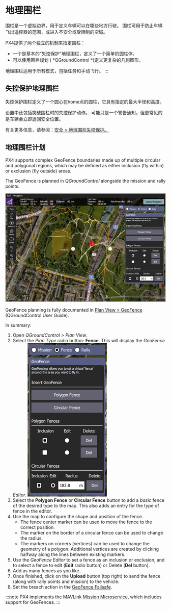 # 地理围栏

围栏是一个虚拟边界，用于定义车辆可以在哪些地方行驶。 围栏可用于防止车辆飞出遥控器的范围，或进入不安全或受限制的空域。

PX4提供了两个独立的机制来指定围栏：
- 一个是基本的“失控保护”地理围栏，定义了一个简单的圆柱体。
- 可以使用围栏规划 ( *QGroundControl *)定义更复杂的几何图形。

地理围栏适用于所有模式，包括任务和手动飞行。
:::

## 失控保护地理围栏

失控保护围栏定义了一个圆心在home点的圆柱，它具有指定的最大半径和高度。

设置中还包括突破围栏时的失控保护动作。 可能只是一个警告通知，但更常见的是车辆会立即返回安全位置。

有关更多信息，请参阅：[安全 > 地理围栏失控保护。](../config/safety.md#geofence-failsafe)

## 地理围栏计划

PX4 supports complex GeoFence boundaries made up of multiple circular and polygonal regions, which may be defined as either inclusion (fly within) or exclusion (fly outside) areas.

The GeoFence is planned in *QGroundControl* alongside the mission and rally points.

![GeoFence Plan](../../assets/qgc/plan_geofence/geofence_overview.jpg)

GeoFence planning is fully documented in [Plan View > GeoFence](https://docs.qgroundcontrol.com/en/PlanView/PlanGeoFence.html) (QGroundControl User Guide).

In summary:
1. Open *QGroundControl > Plan View*.
1. Select the *Plan Type* radio button: **Fence**. This will display the *GeoFence Editor*. ![GeoFence Plan](../../assets/qgc/plan_geofence/geofence_editor.jpg)
1. Select the **Polygon Fence** or **Circular Fence** button to add a *basic* fence of the desired type to the map. This also adds an entry for the type of fence in the editor.
1. Use the map to configure the shape and position of the fence.
   - The fence center marker can be used to move the fence to the correct position.
   - The marker on the border of a circular fence can be used to change the radius.
   - The markers on corners (vertices) can be used to change the geometry of a polygon. Additional vertices are created by clicking halfway along the lines between existing markers.
1. Use the *GeoFence Editor* to set a fence as an inclusion or exclusion, and to select a fence to edit (**Edit** radio button) or Delete (**Del** button).
1. Add as many fences as you like.
1. Once finished, click on the **Upload** button (top right) to send the fence (along with rally points and mission) to the vehicle.
1. Set the breach action in the [GeoFence Failsafe](../config/safety.md#geofence-failsafe).

:::note PX4 implements the MAVLink [Mission Microservice](https://mavlink.io/en/services/mission.html), which includes support for GeoFences.
:::
